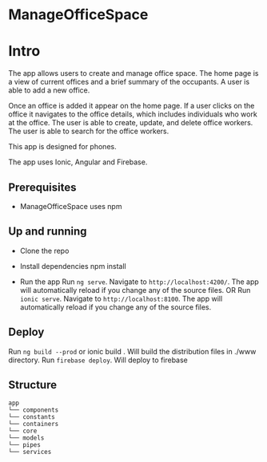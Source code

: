 # ManageOfficeSpace

# Intro

The app allows users to create and manage office space. The home page is a view of current offices and a brief summary of the occupants. A user is able to add a new office. 

Once an office is added it appear on the home page. If a user clicks on the office it navigates to the office details, which includes individuals who work at the office. The user is able to create, update, and delete office workers. The user is able to search for the office workers. 

This app is designed for phones.

The app uses Ionic, Angular and Firebase.

## Prerequisites

- ManageOfficeSpace uses npm

## Up and running

- Clone the repo

- Install dependencies
  npm install

- Run the app
  Run `ng serve`. Navigate to `http://localhost:4200/`. The app will automatically reload if you change any of the source files.
  OR
  Run `ionic serve`. Navigate to `http://localhost:8100`. The app will automatically reload if you change any of the source files.

## Deploy

 Run `ng build --prod` or ionic build  . Will build the distribution files in ./www directory.
 Run `firebase deploy`. Will deploy to firebase


  ## Structure

```
app
└── components
└── constants
└── containers
└── core
└── models
└── pipes
└── services
```
